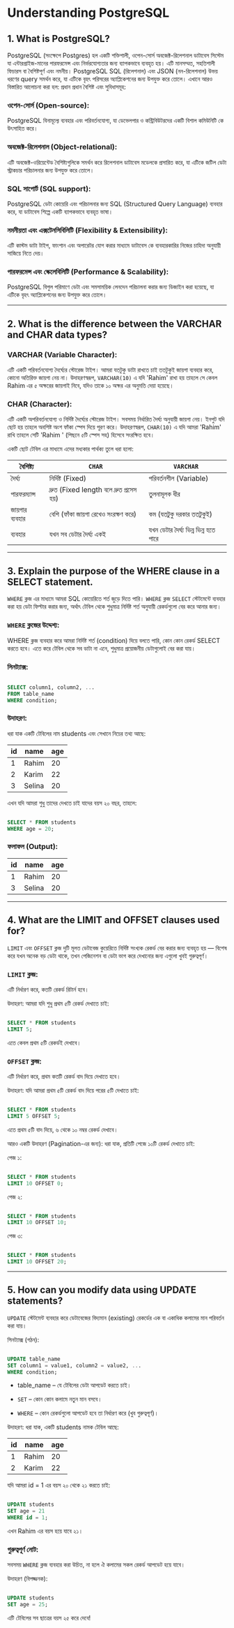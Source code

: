 # Understanding PostgreSQL

## 1. What is PostgreSQL?

PostgreSQL (সংক্ষেপে Postgres) হল একটি শক্তিশালী, ওপেন-সোর্স অবজেক্ট-রিলেশনাল ডাটাবেস সিস্টেম যা এন্টারপ্রাইজ-মানের পারফরমেন্স এবং নির্ভরযোগ্যতার জন্য ব্যাপকভাবে ব্যবহৃত হয়। এটি মানসম্মত, সহতিশালী ফিচারস বা বৈশিষ্টপূর্ণ এবং নমনীয়। PostgreSQL SQL (রিলেশনাল) এবং JSON (নন-রিলেশনাল) উভয় ধরণের query সমর্থন করে, যা এটিকে বৃহৎ পরিসরের অ্যাপ্লিকেশনের জন্য উপযুক্ত করে তোলে। 
এখানে আরও বিস্তারিত আলোচনা করা হল:
প্রধান প্রধান বৈশিষ্ট এবং সুবিধাসমূহ:

### ওপেন-সোর্স (Open-source):
PostgreSQL বিনামূল্যে ব্যবহার এবং পরিবর্তনযোগ্য, যা ডেভেলপার ও কন্ট্রিবিউটরদের একটি বিশাল কমিউনিটি কে উৎসাহিত করে। 

### অবজেক্ট-রিলেশনাল (Object-relational):
এটি অবজেক্ট-ওরিয়েন্টেড বৈশিষ্ট্যগুলিকে সমর্থন করে রিলেশনাল ডাটাবেস মডেলকে প্রসারিত করে, যা এটিকে জটিল ডেটা স্ট্রাকচার পরিচালনার জন্য উপযুক্ত করে তোলে। 

### SQL সাপোর্ট (SQL support):
PostgreSQL ডেটা কোয়েরি এবং পরিচালনার জন্য SQL (Structured Query Language) ব্যবহার করে, যা ডাটাবেস শিল্পে একটি ব্যাপকভাবে ব্যবহৃত ভাষা। 

### নমনীয়তা এবং এক্সটেনসিবিলিটি (Flexibility & Extensibility):
এটি কাস্টম ডাটা টাইপ, ফাংশান এবং অপারেটর যোগ করার মাধ্যমে ডাটাবেস কে ব্যবহারকারির নিজের চাহিদা অনুযায়ী সাজিয়ে নিতে দেয়।

### পারফরমেন্স এবং স্কেলেবিলিটি (Performance & Scalability):
PostgreSQL বিপুল পরিমাণে ডেটা এবং সমসাময়িক লেনদেন পরিচালনা করার জন্য ডিজাইন করা হয়েছে, যা এটিকে বৃহৎ অ্যাপ্লিকেশনের জন্য উপযুক্ত করে তোলে।

---

## 2. What is the difference between the VARCHAR and CHAR data types?

### VARCHAR (Variable Character):
এটি একটি পরিবর্তনযোগ্য দৈর্ঘ্যের স্টোরেজ টাইপ। আমরা যতটুকু ডাটা রাখতে চাই ততটুকুই জায়গা ব্যবহার করে, কোনো অতিরিক্ত জায়গা নেয় না। 
উদাহরণস্বরূপ, `VARCHAR(10)` এ যদি 'Rahim' রাখা হয় তাহলে সে কেবল Rahim এর ৫ অক্ষরের জায়গাই নিবে, যদিও তাকে ১০ অক্ষর এর অনুমতি দেয়া হয়েছে।

### CHAR (Character):
এটি একটি অপরিবর্তনযোগ্য ও নির্দিষ্ট দৈর্ঘ্যের স্টোরেজ  টাইপ। সবসময় নির্ধারিত দৈর্ঘ্য অনুযায়ী জায়গা নেয়। ইনপুট যদি ছোট হয় তাহলে অবশিষ্ট অংশ ফাঁকা স্পেস দিয়ে পূরণ করে।
উদাহরণস্বরূপ, `CHAR(10)` এ যদি আমরা 'Rahim' রাখি তাহলে সেটি 'Rahim     ' (পিছনে ৫টি স্পেস সহ) হিসেবে সংরক্ষিত হবে।

একটি ছোট টেবিল এর মাধ্যমে এদের মধ্যকার পার্থক্য তুলে ধরা হলো:

| বৈশিষ্ট্য              | `CHAR`                                   | `VARCHAR`                                   |
|--------------------|------------------------------------------|---------------------------------------------|
| দৈর্ঘ্য               | নির্দিষ্ট (Fixed)                             | পরিবর্তনশীল (Variable)                  |
| পারফরম্যান্স         | দ্রুত (Fixed length বলে দ্রুত প্রসেস হয়)      | তুলনামূলক ধীর                            |
| জায়গার ব্যবহার      | বেশি (ফাঁকা জায়গা রেখেও সংরক্ষণ করে)       | কম (যতটুকু দরকার ততটুকুই)                 |
| ব্যবহার             | যখন সব ডেটার দৈর্ঘ্য একই                    | যখন ডেটার দৈর্ঘ্য ভিন্ন ভিন্ন হতে পারে      |
---


## 3. Explain the purpose of the WHERE clause in a SELECT statement.

`WHERE` ক্লজ এর মাধ্যমে আমরা SQL কোয়েরিতে শর্ত জুড়ে দিতে পারি। `WHERE` ক্লজ `SELECT` স্টেটমেন্টে ব্যবহার করা হয় ডেটা ফিল্টার করার জন্য, অর্থাৎ টেবিল থেকে শুধুমাত্র নির্দিষ্ট শর্ত অনুযায়ী রেকর্ডগুলো বের করে আনার জন্য।

### `WHERE` ক্লজের উদ্দেশ্য:
WHERE ক্লজ ব্যবহার করে আমরা নির্দিষ্ট শর্ত (condition) দিয়ে বলতে পারি, কোন কোন রেকর্ড SELECT করতে হবে। এতে করে টেবিল থেকে সব ডাটা না এনে, শুধুমাত্র প্রয়োজনীয় ডেটাগুলোই বের করা যায়।

### সিনট্যাক্স:
```sql

SELECT column1, column2, ...
FROM table_name
WHERE condition;
```

### উদাহরণ:
ধরা যাক একটি টেবিলের নাম students এবং সেখানে নিচের তথ্য আছে:

| id | name   | age |
| -- | ------ | --- |
| 1  | Rahim  | 20  |
| 2  | Karim  | 22  |
| 3  | Selina | 20  |

এখন যদি আমরা শুধু তাদের দেখতে চাই যাদের বয়স ২০ বছর, তাহলে:

```sql

SELECT * FROM students
WHERE age = 20;
```

### ফলাফল (Output):

| id | name   | age |
| -- | ------ | --- |
| 1  | Rahim  | 20  |
| 3  | Selina | 20  |
---


## 4. What are the LIMIT and OFFSET clauses used for?

`LIMIT` এবং `OFFSET` ক্লজ দুটি মূলত ডেটাবেজ কুয়েরিতে নির্দিষ্ট সংখ্যক রেকর্ড বের করার জন্য ব্যবহৃত হয় — বিশেষ করে যখন অনেক বড় ডেটা থাকে, তখন পেজিনেশন বা ডেটা ভাগ করে দেখানোর জন্য এগুলো খুবই গুরুত্বপূর্ণ।

### `LIMIT` ক্লজ:
এটি নির্ধারণ করে, কতটি রেকর্ড রিটার্ন হবে।

উদাহরণ: আমরা যদি শুধু প্রথম ৫টি রেকর্ড দেখাতে চাই:

```sql

SELECT * FROM students
LIMIT 5;
```

এতে কেবল প্রথম ৫টি রেকর্ডই দেখাবে।

### `OFFSET` ক্লজ:
এটি নির্ধারণ করে, প্রথম কতটি রেকর্ড বাদ দিয়ে দেখাতে হবে।

উদাহরণ: যদি আমরা প্রথম ৫টি রেকর্ড বাদ দিয়ে পরের ৫টি দেখাতে চাই:

```sql

SELECT * FROM students
LIMIT 5 OFFSET 5;
```

এতে প্রথম ৫টি বাদ দিয়ে, ৬ থেকে ১০ নম্বর রেকর্ড দেখাবে।

আরও একটি উদাহরণ (Pagination-এর জন্য):
ধরা যাক, প্রতিটি পেজে ১০টি রেকর্ড দেখাতে চাই:

পেজ ১:

```sql

SELECT * FROM students
LIMIT 10 OFFSET 0;
```

পেজ ২:

```sql

SELECT * FROM students
LIMIT 10 OFFSET 10;
```

পেজ ৩:

```sql

SELECT * FROM students
LIMIT 10 OFFSET 20;
```
---

## 5. How can you modify data using UPDATE statements?

`UPDATE` স্টেটমেন্ট ব্যবহার করে ডেটাবেজের বিদ্যমান (existing) রেকর্ডের এক বা একাধিক কলামের মান পরিবর্তন করা যায়।

সিনট্যাক্স (গঠন):

```sql

UPDATE table_name
SET column1 = value1, column2 = value2, ...
WHERE condition;
```

- table_name – যে টেবিলের ডেটা আপডেট করতে চাই।

- `SET` – কোন কোন কলামে নতুন মান বসবে।

- `WHERE` – কোন রেকর্ডগুলো আপডেট হবে তা নির্ধারণ করে (খুব গুরুত্বপূর্ণ)।

উদাহরণ:
ধরা যাক, একটি students নামক টেবিল আছে:

| id | name  | age |
| -- | ----- | --- |
| 1  | Rahim | 20  |
| 2  | Karim | 22  |


যদি আমরা id = 1 এর বয়স ২০ থেকে ২১ করতে চাই:

```sql

UPDATE students
SET age = 21
WHERE id = 1;
```

এখন Rahim এর বয়স হয়ে যাবে ২১।

### গুরুত্বপূর্ণ নোট:
সবসময় `WHERE` ক্লজ ব্যবহার করা উচিত, না হলে ঐ কলামের সকল রেকর্ড আপডেট হয়ে যাবে।

উদাহরণ (বিপজ্জনক):

```sql

UPDATE students
SET age = 25;
```

এটি টেবিলের সব ছাত্রের বয়স ২৫ করে দেবে!